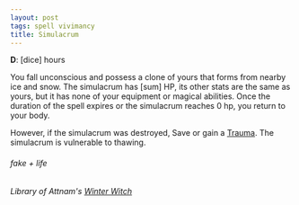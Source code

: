 ```yaml
---
layout: post
tags: spell vivimancy
title: Simulacrum
---
```

**D**: [dice] hours

You fall unconscious and possess a clone of yours that forms from nearby ice and snow. The simulacrum has [sum] HP, its other stats are the same as yours, but it has none of your equipment or magical abilities. Once the duration of the spell expires or the simulacrum reaches 0 hp, you return to your body. 

However, if the simulacrum was destroyed, Save or gain a [Trauma](/2020/11/09/base-rules/). The simulacrum is vulnerable to thawing.
 
###### fake + life
###### Library of Attnam's [Winter Witch](https://attnam.blogspot.com/2018/07/class-winter-witch.html)
